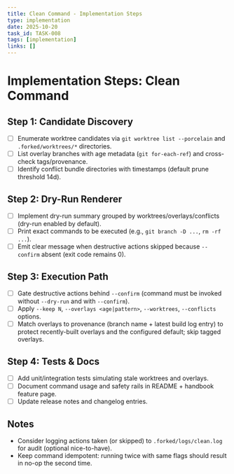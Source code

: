 ```yaml
---
title: Clean Command - Implementation Steps
type: implementation
date: 2025-10-20
task_id: TASK-008
tags: [implementation]
links: []
---
```


# Implementation Steps: Clean Command

## Step 1: Candidate Discovery
- [ ] Enumerate worktree candidates via `git worktree list --porcelain` and `.forked/worktrees/*` directories.
- [ ] List overlay branches with age metadata (`git for-each-ref`) and cross-check tags/provenance.
- [ ] Identify conflict bundle directories with timestamps (default prune threshold 14d).

## Step 2: Dry-Run Renderer
- [ ] Implement dry-run summary grouped by worktrees/overlays/conflicts (dry-run enabled by default).
- [ ] Print exact commands to be executed (e.g., `git branch -D ...`, `rm -rf ...`).
- [ ] Emit clear message when destructive actions skipped because `--confirm` absent (exit code remains 0).

## Step 3: Execution Path
- [ ] Gate destructive actions behind `--confirm` (command must be invoked without `--dry-run` and with `--confirm`).
- [ ] Apply `--keep N`, `--overlays <age|pattern>`, `--worktrees`, `--conflicts` options.
- [ ] Match overlays to provenance (branch name + latest build log entry) to protect recently-built overlays and the configured default; skip tagged overlays.

## Step 4: Tests & Docs
- [ ] Add unit/integration tests simulating stale worktrees and overlays.
- [ ] Document command usage and safety rails in README + handbook feature page.
- [ ] Update release notes and changelog entries.

## Notes
- Consider logging actions taken (or skipped) to `.forked/logs/clean.log` for audit (optional nice-to-have).
- Keep command idempotent: running twice with same flags should result in no-op the second time.

